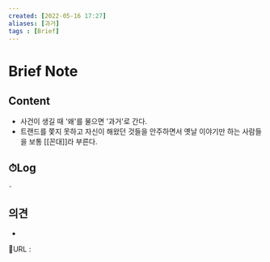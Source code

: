 ```yaml
---
created: [2022-05-16 17:27]
aliases: [과거]
tags : [Brief]
---
```


# Brief Note
## Content
- 사건이 생길 때 '왜'를 물으면 '과거'로 간다.
- 트랜드를 쫓지 못하고 자신이 해왔던 것들을 안주하면서 옛날 이야기만 하는 사람들을 보통 [[꼰대]]라 부른다.

## ⏱Log
	-

## 의견
-


📙URL :